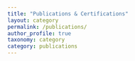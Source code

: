 ```yaml
---
title: "Publications & Certifications"
layout: category
permalink: /publications/
author_profile: true
taxonomy: category
category: publications
---
```

